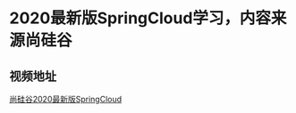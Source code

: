 # 2020最新版SpringCloud学习，内容来源尚硅谷



## 视频地址

[尚硅谷2020最新版SpringCloud](https://www.bilibili.com/video/av93813318)

